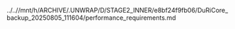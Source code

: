 ../..//mnt/h/ARCHIVE/.UNWRAP/D/STAGE2_INNER/e8bf24f9fb06/DuRiCore_backup_20250805_111604/performance_requirements.md